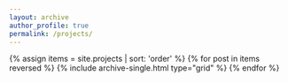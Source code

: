 ```yaml
---
layout: archive
author_profile: true
permalink: /projects/
---
```

<div class="grid__wrapper">
	{% assign items = site.projects | sort: 'order' %}
	{% for post in items reversed %}
		{% include archive-single.html type="grid" %}
	{% endfor %}
</div>